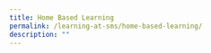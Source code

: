 ```yaml
---
title: Home Based Learning
permalink: /learning-at-sms/home-based-learning/
description: ""
---
```

